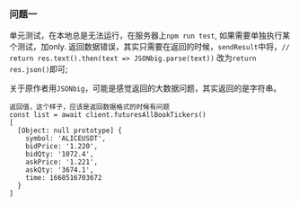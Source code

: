 ### 问题一

单元测试，在本地总是无法运行，在服务器上`npm run test`, 如果需要单独执行某个测试，加only.
返回数据错误，其实只需要在返回的时候，`sendResult`中将，`// return res.text().then(text => JSONbig.parse(text))` 改为`return res.json()`即可; 

关于原作者用`JSONbig`，可能是感觉返回的大数据问题，其实返回的是字符串。

```
返回值，这个样子，应该是返回数据格式的时候有问题
const list = await client.futuresAllBookTickers()
[
  [Object: null prototype] {
    symbol: 'ALICEUSDT',
    bidPrice: '1.220',
    bidQty: '1072.4',
    askPrice: '1.221',
    askQty: '3674.1',
    time: 1668516703672
  }
]
```